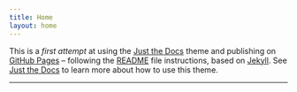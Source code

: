 ```yaml
---
title: Home
layout: home
---
```


This is a *first attempt* at using the [Just the Docs] theme and publishing on [GitHub Pages] – following the [README] file instructions, based on [Jekyll]. 
See [Just the Docs] to learn more about how to use this theme.

---
[Just the Docs]: https://just-the-docs.github.io/just-the-docs/
[GitHub Pages]: https://docs.github.com/en/pages
[README]: https://github.com/just-the-docs/just-the-docs-template/blob/main/README.md
[Jekyll]: https://jekyllrb.com

